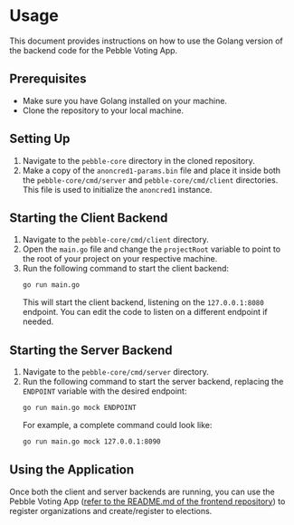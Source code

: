 # Usage

This document provides instructions on how to use the Golang version of the backend code for the Pebble Voting App.

## Prerequisites

- Make sure you have Golang installed on your machine.
- Clone the repository to your local machine.

## Setting Up

1. Navigate to the `pebble-core` directory in the cloned repository.
2. Make a copy of the `anoncred1-params.bin` file and place it inside both the `pebble-core/cmd/server` and `pebble-core/cmd/client` directories. This file is used to initialize the `anoncred1` instance.

## Starting the Client Backend

1. Navigate to the `pebble-core/cmd/client` directory.
2. Open the `main.go` file and change the `projectRoot` variable to point to the root of your project on your respective machine.
3. Run the following command to start the client backend:
   ```bash
   go run main.go
   ```
   This will start the client backend, listening on the `127.0.0.1:8080` endpoint. You can edit the code to listen on a different endpoint if needed.

## Starting the Server Backend

1. Navigate to the `pebble-core/cmd/server` directory.
2. Run the following command to start the server backend, replacing the `ENDPOINT` variable with the desired endpoint:
   ```bash
   go run main.go mock ENDPOINT
   ```
   For example, a complete command could look like:
   ```bash
   go run main.go mock 127.0.0.1:8090
   ```

## Using the Application

Once both the client and server backends are running, you can use the Pebble Voting App ([refer to the README.md of the frontend repository](https://github.com/b4ba/pebble-frontend/tree/main)) to register organizations and create/register to elections.
